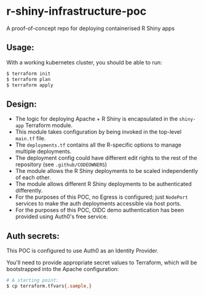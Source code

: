 # r-shiny-infrastructure-poc
A proof-of-concept repo for deploying containerised R Shiny apps

## Usage:

With a working kubernetes cluster, you should be able to run:

```bash
$ terraform init
$ terraform plan
$ terraform apply
```

## Design:

* The logic for deploying Apache + R Shiny is encapsulated in the `shiny-app` Terraform module.
* This module takes configuration by being invoked in the top-level `main.tf` file.
* The `deployments.tf` contains all the R-specific options to manage multiple deployments.
* The deployment config could have different edit rights to the rest of the repository (see `.github/CODEOWNERS`)
* The module allows the R Shiny deployments to be scaled independently of each other.
* The module allows different R Shiny deployments to be authenticated differently.
* For the purposes of this POC, no Egress is configured; just `NodePort` services to make the auth deployments accessible via host ports.
* For the purposes of this POC, OIDC demo authentication has been provided using Auth0's free service.

## Auth secrets:

This POC is configured to use Auth0 as an Identity Provider.

You'll need to provide appropriate secret values to Terraform, which will be bootstrapped into the Apache configuration:

```bash
# A starting point:
$ cp terraform.tfvars{.sample,}
```
